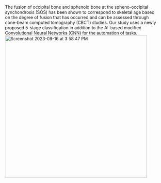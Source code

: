 The fusion of occipital bone and sphenoid bone at the spheno-occipital synchondrosis (SOS) has been shown to correspond to skeletal age based on the degree of fusion that has occurred and can be assessed through cone-beam computed tomography (CBCT) studies. Our study uses a newly proposed 5-stage classification in addition to the AI-based modified Convolutional Neural Networks (CNN) for the automation of tasks. 
<img width="468" alt="Screenshot 2023-08-16 at 3 58 47 PM" src="https://github.com/khartik729/Spheno-Occipital-Synchondrosis-Ossification/assets/65508313/40c83e08-15b4-4dcc-9dd4-386733b4fa29">

